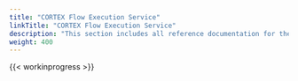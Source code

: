 ```yaml
---
title: "CORTEX Flow Execution Service"
linkTitle: "CORTEX Flow Execution Service"
description: "This section includes all reference documentation for the logs generated by the {{% ctx %}} Flow Execution Service."
weight: 400
---
```


{{< workinprogress >}}
